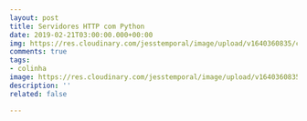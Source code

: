 ```yaml
---
layout: post
title: Servidores HTTP com Python
date: 2019-02-21T03:00:00.000+00:00
img: https://res.cloudinary.com/jesstemporal/image/upload/v1640360835/covers/colinha_igmf4s.png
comments: true
tags:
- colinha
image: https://res.cloudinary.com/jesstemporal/image/upload/v1640360835/covers/colinha_igmf4s.png
description: ''
related: false

---
```

